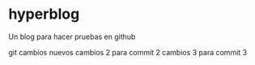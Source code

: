 # hyperblog
Un blog para hacer pruebas en github

git cambios nuevos
cambios 2 para commit 2
cambios 3 para commit 3
